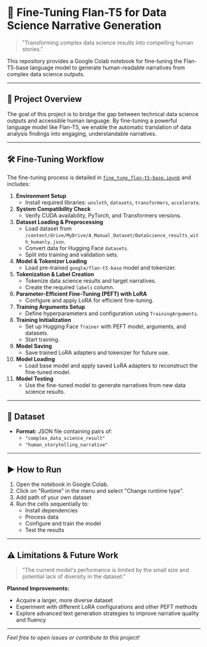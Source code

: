 # 🚀 Fine-Tuning Flan-T5 for Data Science Narrative Generation

> "Transforming complex data science results into compelling human stories."

This repository provides a Google Colab notebook for fine-tuning the Flan-T5-base language model to generate human-readable narratives from complex data science outputs.

---

## 📖 Project Overview

The goal of this project is to bridge the gap between technical data science outputs and accessible human language. By fine-tuning a powerful language model like Flan-T5, we enable the automatic translation of data analysis findings into engaging, understandable narratives.

---

## 🛠️ Fine-Tuning Workflow

The fine-tuning process is detailed in [`fine_tune_flan-t5-base.ipynb`](fine_tune_flan-t5-base.ipynb) and includes:

1. **Environment Setup**
   - Install required libraries: `unsloth`, `datasets`, `transformers`, `accelerate`.
2. **System Compatibility Check**
   - Verify CUDA availability, PyTorch, and Transformers versions.
3. **Dataset Loading & Preprocessing**
   - Load dataset from `/content/drive/MyDrive/A_Manual_Dataset/DataScience_results_with_humanly.json`.
   - Convert data for Hugging Face `datasets`.
   - Split into training and validation sets.
4. **Model & Tokenizer Loading**
   - Load pre-trained `google/flan-t5-base` model and tokenizer.
5. **Tokenization & Label Creation**
   - Tokenize data science results and target narratives.
   - Create the required `labels` column.
6. **Parameter-Efficient Fine-Tuning (PEFT) with LoRA**
   - Configure and apply LoRA for efficient fine-tuning.
7. **Training Arguments Setup**
   - Define hyperparameters and configuration using `TrainingArguments`.
8. **Training Initialization**
   - Set up Hugging Face `Trainer` with PEFT model, arguments, and datasets.
   - Start training.
9. **Model Saving**
   - Save trained LoRA adapters and tokenizer for future use.
10. **Model Loading**
    - Load base model and apply saved LoRA adapters to reconstruct the fine-tuned model.
11. **Model Testing**
    - Use the fine-tuned model to generate narratives from new data science results.

---

## 📂 Dataset

- **Format:** JSON file containing pairs of:
  - `"complex_data_science_result"`
  - `"human_storytelling_narrative"`

---

## ▶️ How to Run

1. Open the notebook in Google Colab.
2. Click on "Runtime" in the menu and select "Change runtime type".
3. Add path of your own dataset
4. Run the cells sequentially to:
   - Install dependencies
   - Process data
   - Configure and train the model
   - Test the results

---

## ⚠️ Limitations & Future Work

> "The current model's performance is limited by the small size and potential lack of diversity in the dataset."

**Planned Improvements:**
- Acquire a larger, more diverse dataset
- Experiment with different LoRA configurations and other PEFT methods
- Explore advanced text generation strategies to improve narrative quality and fluency

---

*Feel free to open issues or contribute to this project!*


